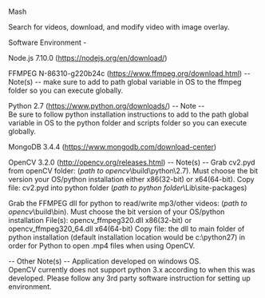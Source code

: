 Mash

Search for videos, download, and modify video with image overlay.

Software Environment -

Node.js 7.10.0 (https://nodejs.org/en/download/)

FFMPEG N-86310-g220b24c (https://www.ffmpeg.org/download.html)
-- Note(s) -- 
make sure to add to path global variable in OS to the ffmpeg folder so you can execute globally.

Python 2.7 (https://www.python.org/downloads/)
-- Note --  
Be sure to follow python installation instructions to add to the path global variable in OS to the python folder and scripts folder so you can execute globally.

MongoDB 3.4.4 (https://www.mongodb.com/download-center)

OpenCV 3.2.0 (http://opencv.org/releases.html)
-- Note(s) --
Grab cv2.pyd from openCV folder: (*path to opencv*\build\python\2.7).  Must choose the bit version your OS/python installation either x86(32-bit) or x64(64-bit).
Copy file: cv2.pyd into python folder (*path to python folder*\Lib\site-packages) 

Grab the FFMPEG dll for python to read/write mp3/other videos: (*path to opencv*\build\bin).  Must choose the bit version of your OS/python installation
File(s):
opencv_ffmpeg320.dll x86(32-bit) or opencv_ffmpeg320_64.dll x64(64-bit)
Copy file: the dll to main folder of python installation (default installation location would be c:\python27) in order for Python to open .mp4 files when using OpenCV.


-- Other Note(s) --
Application developed on windows OS.  
OpenCV currently does not support python 3.x according to when this was developed.
Please follow any 3rd party software instruction for setting up environment.
